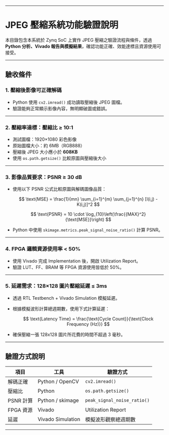 

---

# JPEG 壓縮系統功能驗證說明

本目錄包含本系統於 Zynq SoC 上實作 JPEG 壓縮之驗證流程與條件，透過 **Python 分析、Vivado 報告與模擬結果**，確認功能正確、效能達標且資源使用可接受。

---

## 驗收條件

### 1️. 壓縮後影像可正確解碼

* Python 使用 `cv2.imread()` 成功讀取壓縮後 JPEG 圖檔。
* 驗證能夠正常顯示影像內容，無明顯破圖或錯誤。

---

### 2️. 壓縮率達標：壓縮比 ≥ 10:1

* 測試圖檔：1920×1080 彩色影像
* 原始圖檔大小：約 6MB（RGB888）
* 壓縮後 JPEG 大小應小於 **608KB**
* 使用 `os.path.getsize()` 比較原圖與壓縮後大小

---

### 3️. 影像品質要求：PSNR ≥ 30 dB

* 使用以下 PSNR 公式比較原圖與解碼圖像品質：

  $$
  \text{MSE} = \frac{1}{mn} \sum_{i=1}^{m} \sum_{j=1}^{n} [I(i,j) - K(i,j)]^2
  $$

  $$
  \text{PSNR} = 10 \cdot \log_{10}\left(\frac{{MAX}^2}{\text{MSE}}\right)
  $$

* Python 中使用 `skimage.metrics.peak_signal_noise_ratio()` 計算 PSNR。

---

### 4️. FPGA 邏輯資源使用率 < 50%

* 使用 Vivado 完成 Implementation 後，開啟 Utilization Report。
* 驗證 LUT、FF、BRAM 等 FPGA 資源使用皆低於 50%。

---

### 5️. 延遲需求：128×128 圖片壓縮延遲 ≤ 3ms

* 透過 RTL Testbench + Vivado Simulation 模擬延遲。

* 根據模擬波形計算總週期數，使用下式計算延遲：

  $$
  \text{Latency Time} = \frac{\text{Cycle Count}}{\text{Clock Frequency (Hz)}}
  $$

* 確保壓縮一張 128x128 圖片所花費的時間不超過 3 毫秒。

---

## 驗證方式說明

| 項目      | 工具                | 驗證方式                        |
| ------- | ----------------- | --------------------------- |
| 解碼正確    | Python / OpenCV   | `cv2.imread()`              |
| 壓縮比     | Python            | `os.path.getsize()`         |
| PSNR 計算 | Python / skimage  | `peak_signal_noise_ratio()` |
| FPGA 資源 | Vivado            | Utilization Report          |
| 延遲      | Vivado Simulation | 模擬波形觀察總週期數                  |

---


